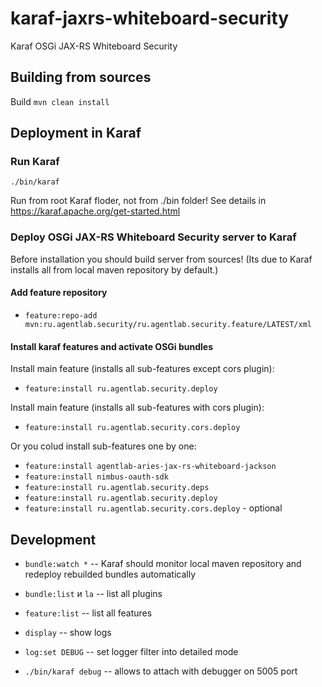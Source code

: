 # karaf-jaxrs-whiteboard-security
Karaf OSGi JAX-RS Whiteboard Security

## Building from sources

Build `mvn clean install`

## Deployment in Karaf

### Run Karaf

`./bin/karaf`

Run from root Karaf floder, not from ./bin folder! See details in https://karaf.apache.org/get-started.html

### Deploy OSGi JAX-RS Whiteboard Security server to Karaf

Before installation you should build server from sources! (Its due to Karaf installs all from local maven repository by default.)

#### Add feature repository

* `feature:repo-add mvn:ru.agentlab.security/ru.agentlab.security.feature/LATEST/xml`

#### Install karaf features and activate OSGi bundles

Install main feature (installs all sub-features except cors plugin):

* `feature:install ru.agentlab.security.deploy`

Install main feature (installs all sub-features with cors plugin):

* `feature:install ru.agentlab.security.cors.deploy`

Or you colud install sub-features one by one:

* `feature:install agentlab-aries-jax-rs-whiteboard-jackson`
* `feature:install nimbus-oauth-sdk`
* `feature:install ru.agentlab.security.deps`
* `feature:install ru.agentlab.security.deploy`
* `feature:install ru.agentlab.security.cors.deploy` - optional

## Development

* `bundle:watch *` -- Karaf should monitor local maven repository and redeploy rebuilded bundles automatically

* `bundle:list` и `la` -- list all plugins
* `feature:list` -- list all features

* `display` -- show logs
* `log:set DEBUG` -- set logger filter into detailed mode

* `./bin/karaf debug` -- allows to attach with debugger on 5005 port

